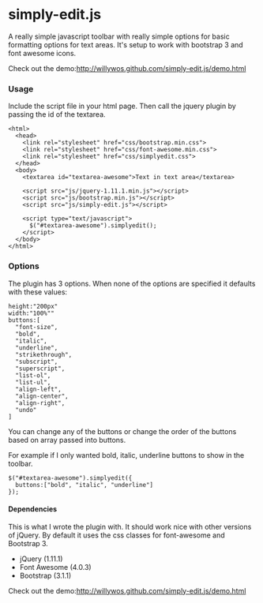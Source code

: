 simply-edit.js
==============

A really simple javascript toolbar with really simple options
for basic formatting options for text areas. It's setup to work
with bootstrap 3 and font awesome icons.

Check out the demo:<http://willywos.github.com/simply-edit.js/demo.html>

### Usage

Include the script file in your html page. Then call the jquery
plugin by passing the id of the textarea.

```
<html>
  <head>
    <link rel="stylesheet" href="css/bootstrap.min.css">
    <link rel="stylesheet" href="css/font-awesome.min.css">
    <link rel="stylesheet" href="css/simplyedit.css">
  </head>
  <body>
    <textarea id="textarea-awesome">Text in text area</textarea>

    <script src="js/jquery-1.11.1.min.js"></script>
    <script src="js/bootstrap.min.js"></script>
    <script src="js/simply-edit.js"></script>

    <script type="text/javascript">
      $("#textarea-awesome").simplyedit();
    </script>
  </body>
</html>
```

### Options

The plugin has 3 options. When none of the options are specified
it defaults with these values:

```
height:"200px"
width:"100%""
buttons:[
  "font-size",
  "bold",
  "italic",
  "underline",
  "strikethrough",
  "subscript",
  "superscript",
  "list-ol",
  "list-ul",
  "align-left",
  "align-center",
  "align-right",
  "undo"
]
```

You can change any of the buttons or change the order of the buttons
based on array passed into buttons.

For example if I only wanted bold, italic, underline buttons to show in
the toolbar.

```
$("#textarea-awesome").simplyedit({
  buttons:["bold", "italic", "underline"]
});
```

#### Dependencies
This is what I wrote the plugin with. It should work nice with other
versions of jQuery. By default it uses the css classes for font-awesome
and Bootstrap 3.

* jQuery (1.11.1)
* Font Awesome (4.0.3)
* Bootstrap (3.1.1)

Check out the demo:<http://willywos.github.com/simply-edit.js/demo.html>
